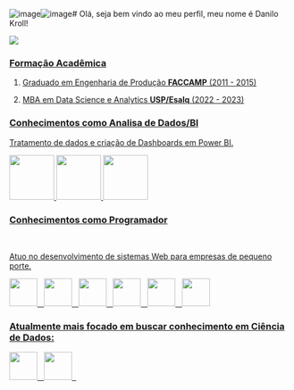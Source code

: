 ![image](https://github.com/Danilo-Kroll/Danilo-Kroll/assets/113480875/6462b8f0-f6b6-4383-9c2d-d21a2de392cf)![image](https://github.com/Danilo-Kroll/Danilo-Kroll/assets/113480875/5326380c-60cc-4ff7-ab42-11eb5210af64)# Olá, seja bem vindo ao meu perfil, meu nome é Danilo Kroll!

<div style="display: inline">
  <a href="https://www.linkedin.com/in/danilo-kroll-2a084385/" target="_blank">
    <img src="https://img.shields.io/badge/linkedin-%230077B5.svg?style=for-the-badge&logo=linkedin&logoColor=white" /> 
  <!--</a>&nbsp;&nbsp;
  <a href="[#](https://www.linkedin.com/in/danilo-kroll-2a084385/)" target="_blank">
    <img src="https://img.shields.io/badge/Medium-12100E?style=for-the-badge&logo=medium&logoColor=white" />
  </a>-->
</div>

### Formação Acadêmica

1. Graduado em Engenharia de Produção **FACCAMP** (2011 - 2015)

2. MBA em Data Science e Analytics **USP/Esalq** (2022 - 2023)


<!--Analista Comercial/BI. Gosto de desenvolver soluções e ajudar o ambiente onde estou inserido a tomar as melhores decisões.-->

### Conhecimentos como Analisa de Dados/BI

Tratamento de dados e criação de Dashboards em Power BI.

<div display="inline"> 
  <img width='80' src="https://logosmarcas.net/wp-content/uploads/2022/02/Power-BI-Simbolo.png" />
  <img width='80' src="https://upload.wikimedia.org/wikipedia/commons/thumb/3/34/Microsoft_Office_Excel_%282019%E2%80%93present%29.svg/2203px-Microsoft_Office_Excel_%282019%E2%80%93present%29.svg.png" />
  <img width='80' src="https://logosmarcas.net/wp-content/uploads/2022/02/Power-BI-Simbolo.png" />
</div>

### Conhecimentos como Programador

<br>

Atuo no desenvolvimento de sistemas Web para empresas de pequeno porte. <!--O objetivo principal é substituir controles que em sua maioria estão em diveros arquivos por um sistema único, capaz de dar mais agilidade ao negócio, economizando tempo nos acompanhamentos.-->

<div style="display: inline">
  <img width='50' height='50' src="https://cdn.jsdelivr.net/gh/devicons/devicon/icons/php/php-original.svg" />&nbsp;&nbsp;
  <img width='50' height='50' src="https://cdn.jsdelivr.net/gh/devicons/devicon/icons/javascript/javascript-original.svg" />&nbsp;&nbsp;
  <img width='50' height='50' src="https://cdn.jsdelivr.net/gh/devicons/devicon/icons/mysql/mysql-original.svg" />&nbsp;&nbsp;
  <img width='50' height='50' src="https://cdn.jsdelivr.net/gh/devicons/devicon/icons/html5/html5-original.svg" />&nbsp;&nbsp;
  <img width='50' height='50' src="https://cdn.jsdelivr.net/gh/devicons/devicon/icons/css3/css3-original.svg" />&nbsp;&nbsp;
  <img width='50' height='50' src="https://cdn.jsdelivr.net/gh/devicons/devicon/icons/bootstrap/bootstrap-original.svg" />
</div>

<!--### Você pode conferir meus trabalhos no meu site:
https://dkrollweb.com.br/ -->


### Atualmente mais focado em buscar conhecimento em Ciência de Dados:
<div display="inline"> 
  <img width='50' height='50' src="https://cdn.jsdelivr.net/gh/devicons/devicon/icons/r/r-original.svg" />&nbsp;&nbsp;
  <img width='50' height='50' src="https://upload.wikimedia.org/wikipedia/commons/thumb/c/c3/Python-logo-notext.svg/1869px-Python-logo-notext.svg.png" />&nbsp;&nbsp;
</div>
